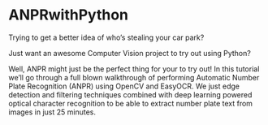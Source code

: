 # ANPRwithPython
Trying to get a better idea of who’s stealing your car park?

Just want an awesome Computer Vision project to try out using Python?

Well, ANPR might just be the perfect thing for your to try out!
In this tutorial we’ll go through a full blown walkthrough of performing Automatic Number Plate Recognition (ANPR) using OpenCV and EasyOCR.
We just edge detection and filtering techniques combined with deep learning powered optical character recognition to be able to extract number plate text from images in just 25 minutes. 
